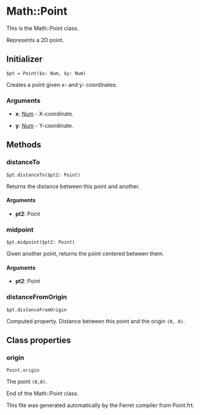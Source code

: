 # Math::Point

This is the Math::Point class.

Represents a 2D point.


## Initializer

```
$pt = Point($x: Num, $y: Num)
```

Creates a point given x- and y- coordinates.


### Arguments

* __x__: [Num](/doc/std/Number.md) - X-coordinate.

* __y__: [Num](/doc/std/Number.md) - Y-coordinate.

## Methods

### distanceTo

```
$pt.distanceTo($pt2: Point)
```

Returns the distance between this point and another.


#### Arguments

* __pt2__: Point  



### midpoint

```
$pt.midpoint($pt2: Point)
```

Given another point, returns the point centered between them.


#### Arguments

* __pt2__: Point  



### distanceFromOrigin

```
$pt.distanceFromOrigin
```

Computed property. Distance between this point and the origin `(0, 0)`.

## Class properties

### origin

```
Point.origin
```

The point `(0,0)`.



End of the Math::Point class.

This file was generated automatically by the Ferret compiler from
Point.frt.